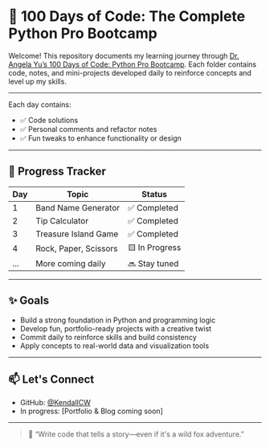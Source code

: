 # 🐍 100 Days of Code: The Complete Python Pro Bootcamp

Welcome! This repository documents my learning journey through [Dr. Angela Yu’s 100 Days of Code: Python Pro Bootcamp](https://www.udemy.com/course/100-days-of-code/). Each folder contains code, notes, and mini-projects developed daily to reinforce concepts and level up my skills.

---

Each day contains:
- ✅ Code solutions
- ✅ Personal comments and refactor notes
- ✅ Fun tweaks to enhance functionality or design

---

## 🧠 Progress Tracker

| Day | Topic                         | Status       |
|-----|-------------------------------|--------------|
| 1   | Band Name Generator           | ✅ Completed |
| 2   | Tip Calculator                | ✅ Completed |
| 3   | Treasure Island Game          | ✅ Completed |
| 4   | Rock, Paper, Scissors         | 🟨 In Progress |
| ... | More coming daily             | 🔜 Stay tuned |

---

## ✨ Goals

- Build a strong foundation in Python and programming logic
- Develop fun, portfolio-ready projects with a creative twist
- Commit daily to reinforce skills and build consistency
- Apply concepts to real-world data and visualization tools

---

## 📫 Let's Connect

- GitHub: [@KendallCW](https://github.com/KendallCW)
- In progress: [Portfolio & Blog coming soon]

---

> 🦊 “Write code that tells a story—even if it's a wild fox adventure.”
